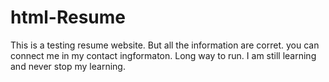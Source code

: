 # html-Resume

This is a testing resume website. But all the information are corret. you can connect me in my contact ingformaton.
Long way to run.
I am still learning and never stop my learning.
